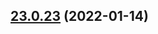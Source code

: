 ## [23.0.23](https://github.com/vijay-bhatt-vts/version-poc/compare/v23.0.22...v23.0.23) (2022-01-14)
